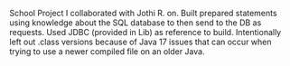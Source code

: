 School Project I collaborated with Jothi R. on. Built prepared statements using knowledge about the SQL database to then send to the DB as requests. Used JDBC (provided in Lib) as reference to build. Intentionally left out .class versions because of Java 17 issues that can occur when trying to use a newer compiled file on an older Java.
